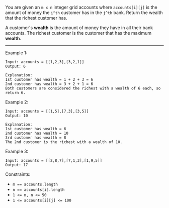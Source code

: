 You are given an `m x n` integer grid accounts where `accounts[i][j]` is the amount of money the `i^th` customer has in the `j^th` bank. 
Return the wealth that the richest customer has.

A customer's **wealth** is the amount of money they have in all their bank accounts. 
The richest customer is the customer that has the maximum **wealth**.

---

Example 1:

```
Input: accounts = [[1,2,3],[3,2,1]]
Output: 6

Explanation:
1st customer has wealth = 1 + 2 + 3 = 6
2nd customer has wealth = 3 + 2 + 1 = 6
Both customers are considered the richest with a wealth of 6 each, so return 6.
```

Example 2:

```
Input: accounts = [[1,5],[7,3],[3,5]]
Output: 10

Explanation:
1st customer has wealth = 6
2nd customer has wealth = 10
3rd customer has wealth = 8
The 2nd customer is the richest with a wealth of 10.
```

Example 3:

```
Input: accounts = [[2,8,7],[7,1,3],[1,9,5]]
Output: 17
```

Constraints:

- `m == accounts.length`
- `n == accounts[i].length`
- `1 <= m, n <= 50`
- `1 <= accounts[i][j] <= 100`

